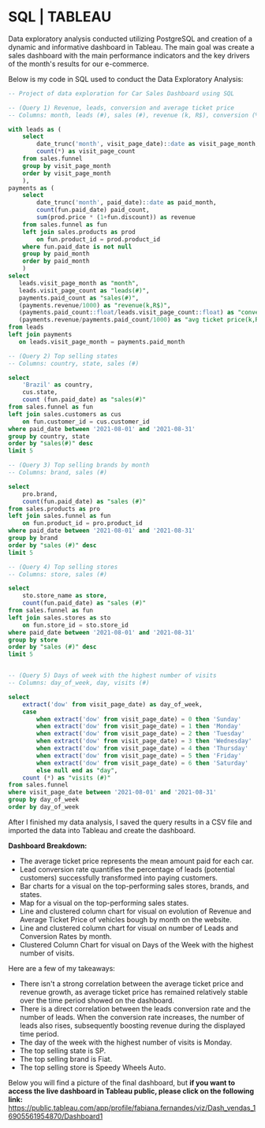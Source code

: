 # SQL | TABLEAU
Data exploratory analysis conducted utilizing PostgreSQL and creation of a dynamic and informative dashboard in Tableau. The main goal was create a sales dashboard with the main performance indicators and the key drivers of the month's results for our e-commerce.<br/>

Below is my code in SQL used to conduct the Data Exploratory Analysis:<br/>

```sql
-- Project of data exploration for Car Sales Dashboard using SQL

-- (Query 1) Revenue, leads, conversion and average ticket price
-- Columns: month, leads (#), sales (#), revenue (k, R$), conversion (%), avg ticket price (k, R$)

with leads as (
	select
  		date_trunc('month', visit_page_date)::date as visit_page_month,
  		count(*) as visit_page_count
	from sales.funnel 
	group by visit_page_month 
	order by visit_page_month
	),
payments as (
	select
  		date_trunc('month', paid_date)::date as paid_month,
  		count(fun.paid_date) paid_count,
  		sum(prod.price * (1+fun.discount)) as revenue
	from sales.funnel as fun
	left join sales.products as prod
  		on fun.product_id = prod.product_id
	where fun.paid_date is not null  
	group by paid_month
	order by paid_month
	)
select
   leads.visit_page_month as "month",
   leads.visit_page_count as "leads(#)",
   payments.paid_count as "sales(#)",
   (payments.revenue/1000) as "revenue(k,R$)",
   (payments.paid_count::float/leads.visit_page_count::float) as "conversion(%)",
   (payments.revenue/payments.paid_count/1000) as "avg ticket price(k,R$)"
from leads
left join payments
   on leads.visit_page_month = payments.paid_month

-- (Query 2) Top selling states
-- Columns: country, state, sales (#)

select
	'Brazil' as country,
	cus.state,
	count (fun.paid_date) as "sales(#)"
from sales.funnel as fun
left join sales.customers as cus
	on fun.customer_id = cus.customer_id
where paid_date between '2021-08-01' and '2021-08-31'
group by country, state
order by "sales(#)" desc
limit 5

-- (Query 3) Top selling brands by month
-- Columns: brand, sales (#)

select
	pro.brand,
	count(fun.paid_date) as "sales (#)"
from sales.products as pro
left join sales.funnel as fun
	on fun.product_id = pro.product_id
where paid_date between '2021-08-01' and '2021-08-31'
group by brand
order by "sales (#)" desc
limit 5

-- (Query 4) Top selling stores
-- Columns: store, sales (#)

select
	sto.store_name as store,
	count(fun.paid_date) as "sales (#)"
from sales.funnel as fun 
left join sales.stores as sto
	on fun.store_id = sto.store_id
where paid_date between '2021-08-01' and '2021-08-31'	
group by store
order by "sales (#)" desc
limit 5


-- (Query 5) Days of week with the highest number of visits 
-- Columns: day_of_week, day, visits (#)

select
	extract('dow' from visit_page_date) as day_of_week,
	case 
		when extract('dow' from visit_page_date) = 0 then 'Sunday'
		when extract('dow' from visit_page_date) = 1 then 'Monday'
		when extract('dow' from visit_page_date) = 2 then 'Tuesday'
		when extract('dow' from visit_page_date) = 3 then 'Wednesday'
		when extract('dow' from visit_page_date) = 4 then 'Thursday'
		when extract('dow' from visit_page_date) = 5 then 'Friday'
		when extract('dow' from visit_page_date) = 6 then 'Saturday'
		else null end as "day",
	count (*) as "visits (#)"
from sales.funnel
where visit_page_date between '2021-08-01' and '2021-08-31'
group by day_of_week
order by day_of_week 
```
After I finished my data analysis, I saved the query results in a CSV file and imported the data into Tableau and create the dashboard.<br/>

**Dashboard Breakdown:**
- The average ticket price represents the mean amount paid for each car.
- Lead conversion rate quantifies the percentage of leads (potential customers) successfully transformed into paying customers.
- Bar charts for a visual on the top-performing sales stores, brands, and states.
- Map for a visual on the top-performing sales states.
- Line and clustered column chart for visual on evolution of Revenue and Average Ticket Price of vehicles bough by month on the website.
- Line and clustered column chart for visual on number of Leads and Conversion Rates by month.
- Clustered Column Chart for visual on Days of the Week with the highest number of visits.<br/>

Here are a few of my takeaways:<br/>
- There isn't a strong correlation between the average ticket price and revenue growth, as average ticket price has remained relatively stable over the time period showed on the dashboard.
- There is a direct correlation between the leads conversion rate and the number of leads. When the conversion rate increases, the number of leads also rises, subsequently boosting revenue during the displayed time period.
- The day of the week with the highest number of visits is Monday.
- The top selling state is SP.
- The top selling brand is Fiat.
- The top selling store is Speedy Wheels Auto.<br/>	

Below you will find a picture of the final dashboard, but **if you want to access the live dashboard in Tableau public, please click on the following link:** https://public.tableau.com/app/profile/fabiana.fernandes/viz/Dash_vendas_16905561954870/Dashboard1


